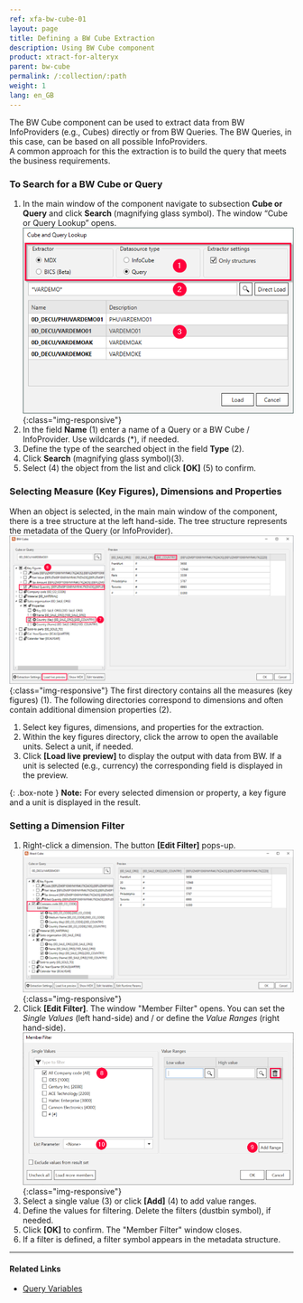 ```yaml
---
ref: xfa-bw-cube-01
layout: page
title: Defining a BW Cube Extraction
description: Using BW Cube component
product: xtract-for-alteryx
parent: bw-cube
permalink: /:collection/:path
weight: 1
lang: en_GB
---
```

The BW Cube component can be used to extract data from BW InfoProviders (e.g., Cubes) directly or from BW Queries. The BW Queries, in this case, can be based on all possible InfoProviders. <br>
A common approach for this the extraction is to build the query that meets the business requirements.

### To Search for a BW Cube or Query
1. In the main window of the component navigate to subsection **Cube or Query** and click **Search** (magnifying glass symbol). The window “Cube or Query Lookup” opens.
![Cube Query search](/img/content/xfa/xfa_cube-query-look.png){:class="img-responsive"}
2. In the field **Name** (1) enter a name of a Query or a BW Cube / InfoProvider. Use wildcards (*), if needed. 
3. Define the type of the searched object in the field **Type** (2).
4. Click **Search** (magnifying glass symbol)(3).
5. Select (4) the object from the list and click **[OK]** (5) to confirm.

### Selecting Measure (Key Figures), Dimensions and Properties
When an object is selected, in the main main window of the component, there is a tree structure at the left hand-side. The tree structure represents the metadata of the Query (or InfoProvider). <br>
![Query Structure](/img/content/xfa/xfa_cube-query-select.png){:class="img-responsive"}
The first directory contains all the measures (key figures) (1). The following directories correspond to dimensions and often contain additional dimension properties (2). <br>
1. Select key figures, dimensions, and properties for the extraction.
2. Within the key figures directory, click the arrow to open the available units. Select a unit, if needed.
3. Click **[Load live preview]** to display the output with data from BW. If a unit is selected (e.g., currency) the corresponding field is displayed in the preview.

{: .box-note }
**Note:** For every selected dimension or property, a key figure and a unit is displayed in the result. 

### Setting a Dimension Filter 
1. Right-click a dimension. The button **[Edit Filter]** pops-up.
![Query Filter](/img/content/xfa/xfa_cube-query-filter.png){:class="img-responsive"}
2. Click **[Edit Filter]**. The window "Member Filter" opens. You can set the *Single Values* (left hand-side) and / or define the *Value Ranges* (right hand-side).
![Query Filter Define](/img/content/xfa/xfa_cube-query-filter-def.png){:class="img-responsive"}
3. Select a single value (3) or  click **[Add]** (4) to add value ranges.
4. Define the values for filtering. Delete the filters (dustbin symbol), if needed.
5. Click **[OK]** to confirm. The "Member Filter" window closes.
6. If a filter is defined, a filter symbol appears in the metadata structure.

****
#### Related Links
- [Query Variables](./bw-cube-variables)
